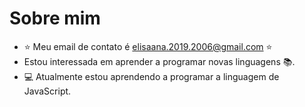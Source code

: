 # Sobre mim
- :star: Meu email de contato é  elisaana.2019.2006@gmail.com :star:
- Estou interessada em aprender a programar novas linguagens :books:.
- :computer: Atualmente estou aprendendo a programar a linguagem de JavaScript.
